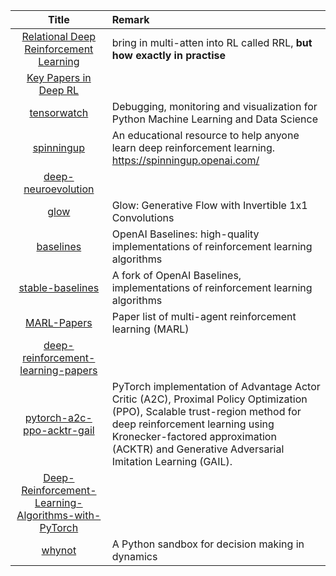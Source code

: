 | Title | Remark |
| :---: | :----- |
| [Relational Deep Reinforcement Learning](https://arxiv.org/abs/1806.01830) | bring in multi-atten into RL called RRL, **but how exactly in practise** |
|[Key Papers in Deep RL](https://spinningup.openai.com/en/latest/spinningup/keypapers.html)||
|[tensorwatch](https://github.com/microsoft/tensorwatch)|Debugging, monitoring and visualization for Python Machine Learning and Data Science|
|[spinningup](https://github.com/openai/spinningup)|An educational resource to help anyone learn deep reinforcement learning. https://spinningup.openai.com/|
|[deep-neuroevolution](https://github.com/uber-research/deep-neuroevolution)|
|[glow](https://github.com/openai/glow)|Glow: Generative Flow with Invertible 1x1 Convolutions|
|[baselines](https://github.com/openai/baselines)|OpenAI Baselines: high-quality implementations of reinforcement learning algorithms|
|[stable-baselines](https://github.com/hill-a/stable-baselines)|A fork of OpenAI Baselines, implementations of reinforcement learning algorithms |
|[MARL-Papers](https://github.com/LantaoYu/MARL-Papers)|Paper list of multi-agent reinforcement learning (MARL)|
|[deep-reinforcement-learning-papers](https://github.com/junhyukoh/deep-reinforcement-learning-papers)|
|[pytorch-a2c-ppo-acktr-gail](https://github.com/ikostrikov/pytorch-a2c-ppo-acktr-gail)|PyTorch implementation of Advantage Actor Critic (A2C), Proximal Policy Optimization (PPO), Scalable trust-region method for deep reinforcement learning using Kronecker-factored approximation (ACKTR) and Generative Adversarial Imitation Learning (GAIL).|
|[Deep-Reinforcement-Learning-Algorithms-with-PyTorch](https://github.com/p-christ/Deep-Reinforcement-Learning-Algorithms-with-PyTorch)|
|[whynot](https://github.com/zykls/whynot)|A Python sandbox for decision making in dynamics|




